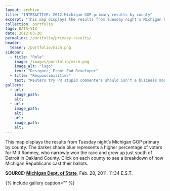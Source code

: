 ```yaml
---
layout: archive
title: "INTERACTIVE: 2012 Michigan GOP primary results by county"
excerpt: "This map displays the results from Tuesday night’s Michigan GOP primary by county."
collection: portfolio
tags: DATA-VIZ
date: 2012-03-30
permalink: /portfolio/primary-results/
header:
  teaser: /portfolio/mich.png
sidebar:
  - title: "Role"
    image: /images/portfolio/mich.png
    image_alt: "logo"
    text: "Designer, Front-End Developer"
  - title: "Responsibilities"
    text: "Reuters try PR stupid commenters should isn't a business model"
gallery:
  - url:
    image_path:
    alt:
  - url:
    image_path:
    alt:
  - url:
    image_path:
    alt:
---
```


This map displays the results from Tuesday night’s Michigan GOP primary by county. The darker shade blue represents a higher percentage of voters for Mitt Romney, who narrowly won the race and grew up just south of Detroit in Oakland County. Click on each county to see a breakdown of how Michigan Republicans cast their ballots.

<b>SOURCE: [Michigan Dept. of State](http://miboecfr.nictusa.com/election/results/12PPR/01000000.html)</b>, Feb. 28, 2011, 11:34 E.S.T.

{% include gallery caption="" %}
